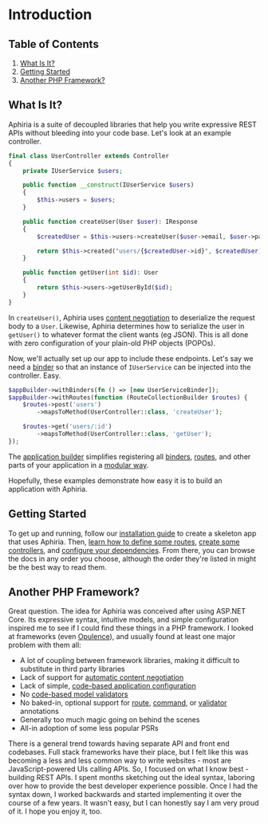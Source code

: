 <h1 id="doc-title">Introduction</h1>

<nav class="toc-nav" markdown="1">

<div class="toc-nav-contents" markdown="1">

<h2 id="table-of-contents">Table of Contents</h2>

1. [What Is It?](#what-is-it)
2. [Getting Started](#getting-started)
3. [Another PHP Framework?](#another-php-framework)

</div>

</nav>

<h2 id="what-is-it">What Is It?</h2>

Aphiria is a suite of decoupled libraries that help you write expressive REST APIs without bleeding into your code base.  Let's look at an example controller.

```php
final class UserController extends Controller
{
    private IUserService $users;

    public function __construct(IUserService $users)
    {
        $this->users = $users;
    }

    public function createUser(User $user): IResponse
    {
        $createdUser = $this->users->createUser($user->email, $user->password);

        return $this->created("users/{$createdUser->id}", $createdUser);
    }

    public function getUser(int $id): User
    {
        return $this->users->getUserById($id);
    }
}
```

In `createUser()`, Aphiria uses [content negotiation](content-negotiation.md) to deserialize the request body to a `User`.  Likewise, Aphiria determines how to serialize the user in `getUser()` to whatever format the client wants (eg JSON).  This is all done with zero configuration of your plain-old PHP objects (POPOs).

Now, we'll actually set up our app to include these endpoints.  Let's say we need a [binder](dependency-injection.md#binders) so that an instance of `IUserService` can be injected into the controller.  Easy.

```php
$appBuilder->withBinders(fn () => [new UserServiceBinder]);
$appBuilder->withRoutes(function (RouteCollectionBuilder $routes) {
    $routes->post('users')
        ->mapsToMethod(UserController::class, 'createUser');

    $routes->get('users/:id')
        ->mapsToMethod(UserController::class, 'getUser');
});
```

The [application builder](configuration.md#application-builders) simplifies registering all [binders](configuration.md#component-binders), [routes](configuration.md#component-routes), and other parts of your application in a [modular way](configuration.md#modules).

Hopefully, these examples demonstrate how easy it is to build an application with Aphiria.

<h2 id="getting-started">Getting Started</h2>

To get up and running, follow our [installation guide](installation.md) to create a skeleton app that uses Aphiria.  Then, [learn how to define some routes](routing.md),  [create some controllers](controllers.md), and [configure your dependencies](dependency-injection.md#binders).  From there, you can browse the docs in any order you choose, although the order they're listed in might be the best way to read them.

<h2 id="another-php-framework">Another PHP Framework?</h2>

Great question.  The idea for Aphiria was conceived after using ASP.NET Core.  Its expressive syntax, intuitive models, and simple configuration inspired me to see if I could find these things in a PHP framework.  I looked at frameworks (even <a href="https://www.opulencephp.com" target="_blank" title="Opulence">Opulence</a>), and usually found at least one major problem with them all:
 
* A lot of coupling between framework libraries, making it difficult to substitute in third party libraries
* Lack of support for [automatic content negotiation](content-negotiation.md)
* Lack of simple, [code-based application configuration](configuration.md#application-builders)
* No [code-based model validators](validation.md)
* No baked-in, optional support for [route](routing.md#route-annotations), [command](console.md#command-annotations), or [validator](validation.md#validation-annotations) annotations
* Generally too much magic going on behind the scenes
* All-in adoption of some less popular PSRs

There is a general trend towards having separate API and front end codebases.  Full stack frameworks have their place, but I felt like this was becoming a less and less common way to write websites - most are JavaScript-powered UIs calling APIs.  So, I focused on what I know best - building REST APIs.  I spent months sketching out the ideal syntax, laboring over how to provide the best developer experience possible.  Once I had the syntax down, I worked backwards and started implementing it over the course of a few years.  It wasn't easy, but I can honestly say I am very proud of it.  I hope you enjoy it, too.
